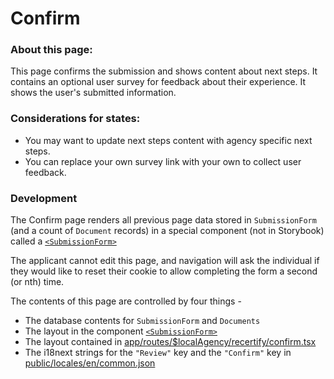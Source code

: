 # Confirm

### About this page:

This page confirms the submission and shows content about next steps. It contains an optional user survey for feedback about their experience. It shows the user's submitted information.

### Considerations for states:

- You may want to update next steps content with agency specific next steps.
- You can replace your own survey link with your own to collect user feedback.

### Development

The Confirm page renders all previous page data stored in `SubmissionForm` (and a count of `Document` records) in
a special component (not in Storybook) called a [`<SubmissionForm>`](../../../participant/app/components/SubmissionForm.tsx)

The applicant cannot edit this page, and navigation will ask the individual if they would like to reset their cookie
to allow completing the form a second (or nth) time.

The contents of this page are controlled by four things -

- The database contents for `SubmissionForm` and `Documents`
- The layout in the component [`<SubmissionForm>`](../../../participant/app/components/SubmissionForm.tsx)
- The layout contained in [app/routes/$localAgency/recertify/confirm.tsx](../../../participant/app/routes/%24localAgency/recertify/confirm.tsx)
- The i18next strings for the `"Review"` key and the `"Confirm"` key in [public/locales/en/common.json](../../../participant/public/locales/en/common.json)
